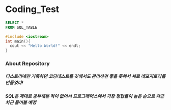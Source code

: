 # Coding_Test
```SQL
SELECT *
FROM SQL_TABLE
```
```c++
#include <iostream>
int main(){
  cout << "Hello World!" << endl;
}
```
### About Repository
##### 티스토리에만 기록하던 코딩테스트를 깃에서도 관리하면 좋을 듯해서 새로 레포지토리를 만들었다!
##### SQL은 제대로 공부해본 적이 없어서 프로그래머스에서 가장 정답률이 높은 순으로 차근 차근 풀어볼 예정
